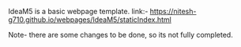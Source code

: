 IdeaM5 is a basic webpage template.
link:- https://nitesh-g710.github.io/webpages/IdeaM5/staticIndex.html

Note- there are some changes to be done, so its not fully completed.

